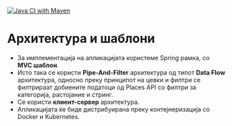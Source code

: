 [![Java CI with Maven](https://github.com/marijagjorgjieva/Software-Design-and-Architecture-Project/actions/workflows/maven.yml/badge.svg?branch=main)](https://github.com/marijagjorgjieva/Software-Design-and-Architecture-Project/actions/workflows/maven.yml)


# Архитектура и шаблони
- За имплементација на апликацијата користеме Spring рамка, со **MVC шаблон**. 
- Исто така се користи **Pipe-And-Filter** архитектура од типот **Data Flow** архитектура, односно преку принципот на цевки и филтри се филтрираат добиените податоци од Places API со филтри за категорија, растојание и стринг. 
- Се користи **клиент-сервер** архитектура. 
- Апликацијата ќе биде дистрибуирана преку контејнеризација со Docker и Kubernetes.
